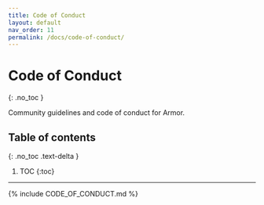 ```yaml
---
title: Code of Conduct
layout: default
nav_order: 11
permalink: /docs/code-of-conduct/
---
```


# Code of Conduct
{: .no_toc }

Community guidelines and code of conduct for Armor.

## Table of contents
{: .no_toc .text-delta }

1. TOC
{:toc}

---

{% include CODE_OF_CONDUCT.md %}
